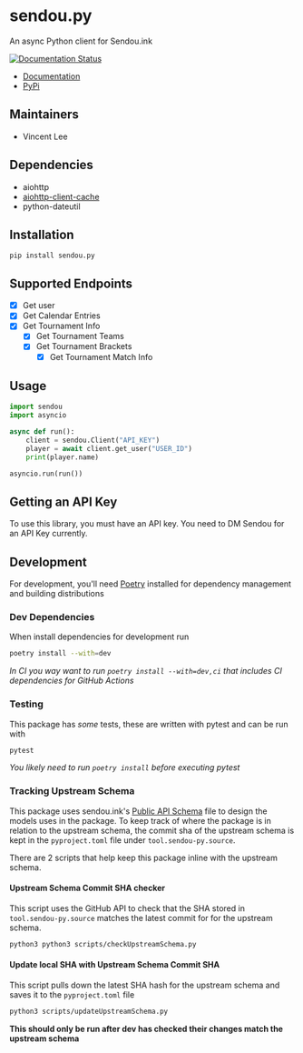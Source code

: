 # sendou.py
An async Python client for Sendou.ink

[![Documentation Status](https://readthedocs.org/projects/sendoupy/badge/?version=latest)](https://sendoupy.readthedocs.io/latest/?badge=latest)

- [Documentation](https://sendou.opensource.iplabs.work/)
- [PyPi](https://pypi.org/project/sendou.py/)

## Maintainers
- Vincent Lee

## Dependencies
- aiohttp
- [aiohttp-client-cache](https://pypi.org/project/aiohttp-client-cache/)
- python-dateutil

## Installation
`pip install sendou.py`

## Supported Endpoints
- [x] Get user
- [x] Get Calendar Entries
- [x] Get Tournament Info
  - [x] Get Tournament Teams
  - [X] Get Tournament Brackets
    - [x] Get Tournament Match Info

## Usage
```python
import sendou
import asyncio

async def run():
    client = sendou.Client("API_KEY")
    player = await client.get_user("USER_ID")
    print(player.name)

asyncio.run(run())
```

## Getting an API Key
To use this library, you must have an API key. You need to DM Sendou for an API Key currently.

## Development
For development, you'll need [Poetry](https://python-poetry.org) installed for dependency management and building distributions

### Dev Dependencies
When install dependencies for development run

```bash
poetry install --with=dev
```

*In CI you way want to run `poetry install --with=dev,ci` that includes CI dependencies for GitHub Actions*

### Testing
This package has *some* tests, these are written with pytest and can be run with

```bash
pytest
```

*You likely need to run `poetry install` before executing pytest*

### Tracking Upstream Schema
This package uses sendou.ink's [Public API Schema](https://github.com/Sendouc/sendou.ink/blob/rewrite/app/features/api-public/schema.ts) 
file to design the models uses in the package. To keep track of where the package is in relation to the upstream schema, 
the commit sha of the upstream schema is kept in the `pyproject.toml` file under `tool.sendou-py.source`.

There are 2 scripts that help keep this package inline with the upstream schema.

#### Upstream Schema Commit SHA checker
This script uses the GitHub API to check that the SHA stored in `tool.sendou-py.source` matches the latest commit for 
for the upstream schema.

```bash
python3 python3 scripts/checkUpstreamSchema.py
```


#### Update local SHA with Upstream Schema Commit SHA
This script pulls down the latest SHA hash for the upstream schema and saves it to the `pyproject.toml` file

```bash
python3 scripts/updateUpstreamSchema.py
```

**This should only be run after dev has checked their changes match the upstream schema**